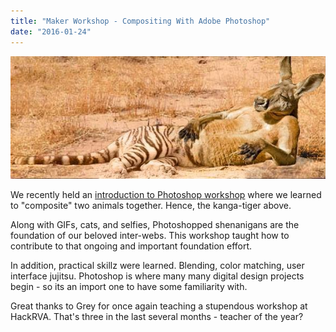 ```yaml
---
title: "Maker Workshop - Compositing With Adobe Photoshop"
date: "2016-01-24"
---
```


[![Kanga-Tiger-Roo](images/Kanga-Tiger-Roo.jpeg)](http://www.hackrva.org/blog/wp-content/uploads/2016/01/Kanga-Tiger-Roo.jpeg)

We recently held an [introduction to Photoshop workshop](http://www.meetup.com/HackRVA-Meetup/events/227861765/) where we learned to "composite" two animals together. Hence, the kanga-tiger above.

Along with GIFs, cats, and selfies, Photoshopped shenanigans are the foundation of our beloved inter-webs. This workshop taught how to contribute to that ongoing and important foundation effort.

In addition, practical skillz were learned. Blending, color matching, user interface jujitsu. Photoshop is where many many digital design projects begin - so its an import one to have some familiarity with.

Great thanks to Grey for once again teaching a stupendous workshop at HackRVA. That's three in the last several months - teacher of the year?

